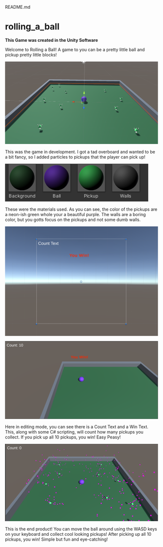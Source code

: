 README.md

# rolling_a_ball

**This Game was created in the Unity Software**

Welcome to Rolling a Ball! A game to you can be a pretty little ball and pickup pretty little blocks!

![Stage: In Editing](Screenshots/EditorScreenshot.png.png)

This was the game in development. I got a tad overboard and wanted to be a bit fancy, so I added particles to pickups that the player can pick up!

![Materials Used](Screenshots/MaterialsScreenshot.png.png)

These were the materials used. As you can see, the color of the pickups are a neon-ish green whole your a beautiful purple. The walls are a boring color, but you gotts focus on the pickups and not some dumb walls. 

![Count and Win](Screenshots/CountAndWinText.png.png)

![In Game Win](Screenshots/InGameWinText.png.png)

Here in editing mode, you can see there is a Count Text and a Win Text. This, along with some C# scripting, will count how many pickups you collect. If you pick up all 10 pickups, you win! Easy Peasy!


![In Game Start](Screenshots/InGameStartScreenshot.png.png)

This is the end product! You can move the ball around using the WASD keys on your keyboard and collect cool looking pickups! After picking up all 10 pickups, you win! Simple but fun and eye-catching!
